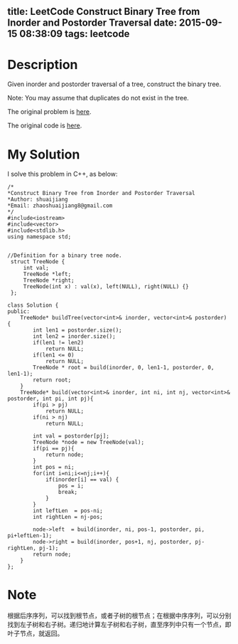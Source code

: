 title: LeetCode Construct Binary Tree from Inorder and Postorder Traversal
date: 2015-09-15 08:38:09
tags: leetcode
---

# Description
Given inorder and postorder traversal of a tree, construct the binary tree.

Note:
You may assume that duplicates do not exist in the tree.

The original problem is [here](https://leetcode.com/problems/construct-binary-tree-from-inorder-and-postorder-traversal/ "Problem").

The original code is [here](https://github.com/shuaijiang/LeetCode/blob/master/ConstructBinaryTreeFromInorderAndPostorderTraversal.cpp "Code").
<!--more-->

# My Solution
I solve this problem in C++, as below:

	/*
	*Construct Binary Tree from Inorder and Postorder Traversal
	*Author: shuaijiang
	*Email: zhaoshuaijiang8@gmail.com
	*/
	#include<iostream>
	#include<vector>
	#include<stdlib.h>
	using namespace std;
	
	
	//Definition for a binary tree node.
	 struct TreeNode {
	     int val;
	     TreeNode *left;
	     TreeNode *right;
	     TreeNode(int x) : val(x), left(NULL), right(NULL) {}
	 };
	
	class Solution {
	public:
	    TreeNode* buildTree(vector<int>& inorder, vector<int>& postorder) {
	        int len1 = postorder.size();
	        int len2 = inorder.size();
	        if(len1 != len2)
	        	return NULL;
	        if(len1 <= 0)
	        	return NULL;
	        TreeNode * root = build(inorder, 0, len1-1, postorder, 0, len1-1);
	        return root;
	    }
	    TreeNode* build(vector<int>& inorder, int ni, int nj, vector<int>& postorder, int pi, int pj){
	    	if(pi > pj)
	    		return NULL;
			if(ni > nj)
	    		return NULL;
	    	
			int val = postorder[pj];
			TreeNode *node = new TreeNode(val);
			if(pi == pj){
				return node;
			}
			int pos = ni;
	    	for(int i=ni;i<=nj;i++){
	        	if(inorder[i] == val) {
	        		pos = i;
	        		break;
	        	}
	        }
	        int leftLen  = pos-ni;
	        int rightLen = nj-pos;
	        
	    	node->left  = build(inorder, ni, pos-1, postorder, pi, pi+leftLen-1);
	    	node->right = build(inorder, pos+1, nj, postorder, pj-rightLen, pj-1);
	    	return node;
	    }
	};


# Note
根据后序序列，可以找到根节点，或者子树的根节点；在根据中序序列，可以分别找到左子树和右子树。递归地计算左子树和右子树，直至序列中只有一个节点，即叶子节点，就返回。

